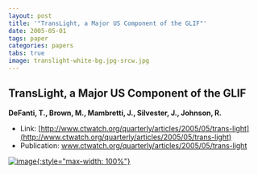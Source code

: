 ```yaml
---
layout: post
title: '"TransLight, a Major US Component of the GLIF"'
date: 2005-05-01
tags: paper
categories: papers
tabs: true
image: translight-white-bg.jpg-srcw.jpg
---
```


## TransLight, a Major US Component of the GLIF
**DeFanti, T., Brown, M., Mambretti, J., Silvester, J., Johnson, R.**
- Link: [http://www.ctwatch.org/quarterly/articles/2005/05/trans-light](http://www.ctwatch.org/quarterly/articles/2005/05/trans-light)
- Publication: www.ctwatch.org/quarterly/articles/2005/05/trans-light


[![image](https://www.evl.uic.edu/output/originals/translight-white-bg.jpg-srcw.jpg){:style="max-width: 100%"}](https://www.evl.uic.edu/output/originals/translight-white-bg.jpg-srcw.jpg)

